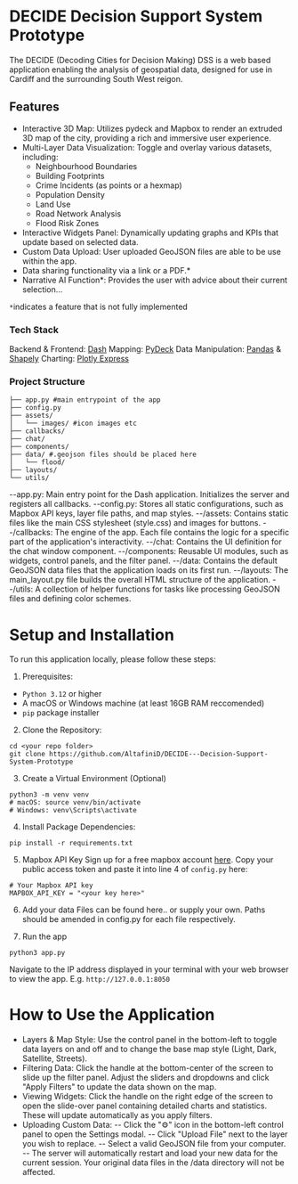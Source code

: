 # DECIDE Decision Support System Prototype

The DECIDE (Decoding Cities for Decision Making) DSS is a web based application enabling the analysis of geospatial data, designed for use in Cardiff and the surrounding South West reigon. 


## Features
- Interactive 3D Map: Utilizes pydeck and Mapbox to render an extruded 3D map of the city, providing a rich and immersive user experience.
- Multi-Layer Data Visualization: Toggle and overlay various datasets, including: 
  - Neighbourhood Boundaries
  - Building Footprints
  - Crime Incidents (as points or a hexmap)
  - Population Density
  - Land Use
  - Road Network Analysis
  - Flood Risk Zones 
- Interactive Widgets Panel: Dynamically updating graphs and KPIs that update based on selected data. 
- Custom Data Upload: User uploaded GeoJSON files are able to be use within the app.
- Data sharing functionality via a link or a PDF.*
- Narrative AI Function*: Provides the user with advice about their current selection...

`*`indicates a feature that is not fully implemented

### Tech Stack
Backend & Frontend: [Dash](https://plotly.com/dash/)
Mapping: [PyDeck](https://deckgl.readthedocs.io/en/latest/)
Data Manipulation: [Pandas](https://pandas.pydata.org) & [Shapely](https://shapely.readthedocs.io/en/stable/)
Charting: [Plotly Express](https://plotly.com/python/plotly-express/)

### Project Structure
```
├── app.py #main entrypoint of the app
├── config.py
├── assets/
│   └── images/ #icon images etc
├── callbacks/
├── chat/
├── components/
├── data/ #.geojson files should be placed here
│   └── flood/
├── layouts/
└── utils/
```
--app.py: Main entry point for the Dash application. Initializes the server and registers all callbacks.
--config.py: Stores all static configurations, such as Mapbox API keys, layer file paths, and map styles.
--/assets: Contains static files like the main CSS stylesheet (style.css) and images for buttons.
--/callbacks: The engine of the app. Each file contains the logic for a specific part of the application's interactivity.
--/chat: Contains the UI definition for the chat window component.
--/components: Reusable UI modules, such as widgets, control panels, and the filter panel.
--/data: Contains the default GeoJSON data files that the application loads on its first run.
--/layouts: The main_layout.py file builds the overall HTML structure of the application.
--/utils: A collection of helper functions for tasks like processing GeoJSON files and defining color schemes.

# Setup and Installation
To run this application locally, please follow these steps:
1. Prerequisites:
- `Python 3.12` or higher
- A macOS or Windows machine (at least 16GB RAM reccomended)
- `pip` package installer

2. Clone the Repository:
```
cd <your repo folder>
git clone https://github.com/AltafiniD/DECIDE---Decision-Support-System-Prototype
```

3. Create a Virtual Environment (Optional)
```
python3 -m venv venv
# macOS: source venv/bin/activate  
# Windows: venv\Scripts\activate
```

4. Install Package Dependencies:
```
pip install -r requirements.txt
```

5. Mapbox API Key
Sign up for a free mapbox account [here](https://www.mapbox.com). Copy your public access token and paste it into line 4 of `config.py` here:
```
# Your Mapbox API key
MAPBOX_API_KEY = "<your key here>"
```

6. Add your data
Files can be found here.. or supply your own.
Paths should be amended in config.py for each file respectively. 

7. Run the app
```
python3 app.py
```
Navigate to the IP address displayed in your terminal with your web browser to view the app. E.g. `http://127.0.0.1:8050`

# How to Use the Application
- Layers & Map Style: Use the control panel in the bottom-left to toggle data layers on and off and to change the base map style (Light, Dark, Satellite, Streets).
- Filtering Data: Click the handle at the bottom-center of the screen to slide up the filter panel. Adjust the sliders and dropdowns and click "Apply Filters" to update the data shown on the map.
- Viewing Widgets: Click the handle on the right edge of the screen to open the slide-over panel containing detailed charts and statistics. These will update automatically as you apply filters.
- Uploading Custom Data:
-- Click the "⚙️" icon in the bottom-left control panel to open the Settings modal.
-- Click "Upload File" next to the layer you wish to replace.
-- Select a valid GeoJSON file from your computer.
-- The server will automatically restart and load your new data for the current session. Your original data files in the /data directory will not be affected.



